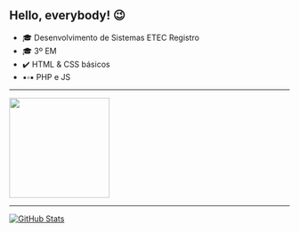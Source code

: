 ## Hello, everybody! :wink:

- :mortar_board: Desenvolvimento de Sistemas ETEC Registro 
- :mortar_board: 3º EM 
- ✔️ HTML & CSS básicos
-  ▪️▫️▪️ PHP e JS 

<hr>
<a href="https://github.com/guilhermexmada/guilhermexmada">
<img height="180em" src="https://github-readme-stats.vercel.app/api/top-langs/?username=guilhermexmada&layout=compact&langs_count=7&theme=dracula"/>
</a>
<hr>
<a href="https://github.com/guilhermexmada/guilhermexmada">
<img align="center" src="https://github-readme-stats.vercel.app/api?username=guilhermexmada&show_icons=true&line_height=27&theme=dracula" alt="GitHub Stats"/>
</a>
